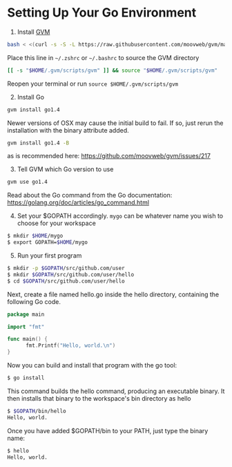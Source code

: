 # Setting Up Your Go Environment


  1. Install [GVM](https://github.com/moovweb/gvm)

  ```bash
  bash < <(curl -s -S -L https://raw.githubusercontent.com/moovweb/gvm/master/binscripts/gvm-installer)
  ```

  Place this line in `~/.zshrc` or `~/.bashrc` to source the GVM directory
  ```bash
  [[ -s "$HOME/.gvm/scripts/gvm" ]] && source "$HOME/.gvm/scripts/gvm"
  ```

  Reopen your terminal or run `source $HOME/.gvm/scripts/gvm`

  2. Install Go

  ```bash
  gvm install go1.4
  ```

  Newer versions of OSX may cause the initial build to fail. If so, just rerun the installation with the binary attribute added.

  ```bash
  gvm install go1.4 -B
  ```

  as is recommended here:
  https://github.com/moovweb/gvm/issues/217


  3. Tell GVM which Go version to use

  ```bash
  gvm use go1.4
  ```

  Read about the Go command from the Go documentation: https://golang.org/doc/articles/go_command.html

  4. Set your $GOPATH accordingly. `mygo` can be whatever name you wish to choose for your workspace

  ```bash
  $ mkdir $HOME/mygo
  $ export GOPATH=$HOME/mygo
  ```

  5. Run your first program

  ```bash
  $ mkdir -p $GOPATH/src/github.com/user
  $ mkdir $GOPATH/src/github.com/user/hello
  $ cd $GOPATH/src/github.com/user/hello
  ```

  Next, create a file named hello.go inside the hello directory, containing the following Go code.

  ```go
  package main

  import "fmt"

  func main() {
        fmt.Printf("Hello, world.\n")
  }
  ```

  Now you can build and install that program with the go tool:

  ```bash
  $ go install
  ```

  This command builds the hello command, producing an executable binary. It then installs that binary to the workspace's bin directory as hello

  ```bash
  $ $GOPATH/bin/hello
  Hello, world.
  ```

  Once you have added $GOPATH/bin to your PATH, just type the binary name:
  ```bash
  $ hello
  Hello, world.
  ```
